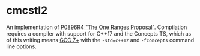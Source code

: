 # cmcstl2
An implementation of [P0896R4 "The One Ranges Proposal"](https://wg21.link/p0896r4).
Compilation requires a compiler with support for C++17 and the Concepts TS, which as of this writing means [GCC 7+](https://gcc.gnu.org/) with the `-std=c++1z` and `-fconcepts` command line options.
